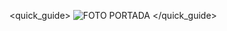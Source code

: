 <quick_guide>
![FOTO PORTADA](http://static.energysistem.com/images/manuals/39789/5411d64661bbf.jpg)
</quick_guide>

